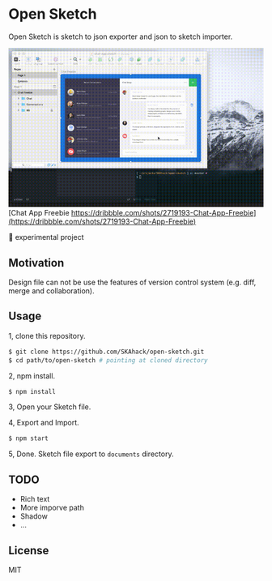 # Open Sketch

Open Sketch is sketch to json exporter and json to sketch importer.

![Intro](doc/images/intro.gif)
[Chat App Freebie https://dribbble.com/shots/2719193-Chat-App-Freebie](https://dribbble.com/shots/2719193-Chat-App-Freebie)

:baby_chick: experimental project

## Motivation

Design file can not be use the features of version control system (e.g. diff, merge and collaboration).

## Usage

1, clone this repository.

```sh
$ git clone https://github.com/SKAhack/open-sketch.git
$ cd path/to/open-sketch # pointing at cloned directory
```

2, npm install.

```sh
$ npm install
```

3, Open your Sketch file.

4, Export and Import.

```sh
$ npm start
```

5, Done. Sketch file export to `documents` directory.

## TODO

- Rich text
- More imporve path
- Shadow
- ...

## License
MIT
